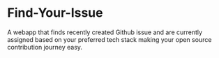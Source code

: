 # Find-Your-Issue
A webapp that finds recently created Github issue and are currently assigned based on your preferred tech stack making your open source contribution journey easy.
